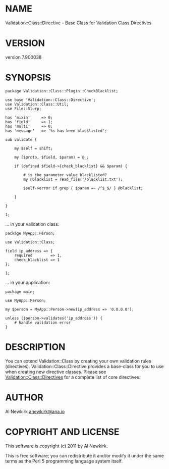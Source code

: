 # NAME

Validation::Class::Directive - Base Class for Validation Class Directives

# VERSION

version 7.900038

# SYNOPSIS

    package Validation::Class::Plugin::CheckBlacklist;

    use base 'Validation::Class::Directive';
    use Validation::Class::Util;
    use File::Slurp;

    has 'mixin'     => 0;
    has 'field'     => 1;
    has 'multi'     => 0;
    has 'message'   => '%s has been blacklisted';

    sub validate {

        my $self = shift;

        my ($proto, $field, $param) = @_;

        if (defined $field->{check_blacklist} && $param) {

            # is the parameter value blacklisted?
            my @blacklist = read_file('/blacklist.txt');

            $self->error if grep { $param =~ /^$_$/ } @blacklist;

        }

    }

    1;

... in your validation class:

    package MyApp::Person;

    use Validation::Class;

    field ip_address => {
        required        => 1,
        check_blacklist => 1
    };

    1;

... in your application:

    package main;

    use MyApp::Person;

    my $person = MyApp::Person->new(ip_address => '0.0.0.0');

    unless ($person->validates('ip_address')) {
        # handle validation error
    }

# DESCRIPTION

You can extend Validation::Class by creating your own validation rules
(directives). Validation::Class::Directive provides a base-class for you to use
when creating new directive classes. Please see [Validation::Class::Directives](http://search.cpan.org/perldoc?Validation::Class::Directives)
for a complete list of core directives.

# AUTHOR

Al Newkirk <anewkirk@ana.io>

# COPYRIGHT AND LICENSE

This software is copyright (c) 2011 by Al Newkirk.

This is free software; you can redistribute it and/or modify it under
the same terms as the Perl 5 programming language system itself.
